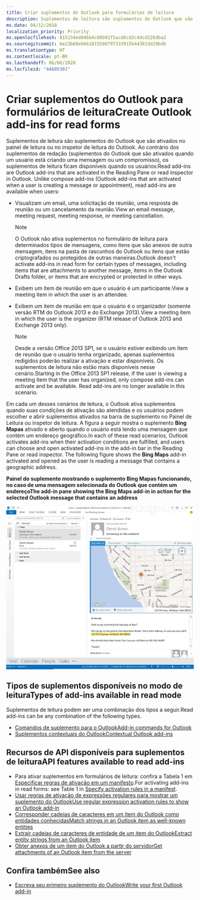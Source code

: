 ```yaml
---
title: Criar suplementos do Outlook para formulários de leitura
description: Suplementos de leitura são suplementos do Outlook que são ativados no painel de leitura ou no inspetor de leitura do Outlook.
ms.date: 04/12/2018
localization_priority: Priority
ms.openlocfilehash: 815234ed046b4c00b91f5acd6cd2c4dcd226dba2
ms.sourcegitcommit: be23b68eb661015508797333915b44381dd29bdb
ms.translationtype: HT
ms.contentlocale: pt-BR
ms.lasthandoff: 06/08/2020
ms.locfileid: "44605301"
---
```

# <a name="create-outlook-add-ins-for-read-forms"></a><span data-ttu-id="057a4-103">Criar suplementos do Outlook para formulários de leitura</span><span class="sxs-lookup"><span data-stu-id="057a4-103">Create Outlook add-ins for read forms</span></span>

<span data-ttu-id="057a4-p101">Suplementos de leitura são suplementos do Outlook que são ativados no painel de leitura ou no inspetor de leitura do Outlook. Ao contrário dos suplementos de redação (suplementos do Outlook que são ativados quando um usuário está criando uma mensagem ou um compromisso), os suplementos de leitura ficam disponíveis quando os usuários:</span><span class="sxs-lookup"><span data-stu-id="057a4-p101">Read add-ins are Outlook add-ins that are activated in the Reading Pane or read inspector in Outlook. Unlike compose add-ins (Outlook add-ins that are activated when a user is creating a message or appointment), read add-ins are available when users:</span></span> 

- <span data-ttu-id="057a4-106">Visualizam um email, uma solicitação de reunião, uma resposta de reunião ou um cancelamento da reunião.</span><span class="sxs-lookup"><span data-stu-id="057a4-106">View an email message, meeting request, meeting response, or meeting cancellation.</span></span>

   > [!NOTE]
   > <span data-ttu-id="057a4-107">O Outlook não ativa suplementos no formulário de leitura para determinados tipos de mensagens, como itens que são anexos de outra mensagem, itens na pasta de rascunhos do Outlook ou itens que estão criptografados ou protegidos de outras maneiras.</span><span class="sxs-lookup"><span data-stu-id="057a4-107">Outlook doesn't activate add-ins in read form for certain types of messages, including items that are attachments to another message, items in the Outlook Drafts folder, or items that are encrypted or protected in other ways.</span></span>
    
- <span data-ttu-id="057a4-108">Exibem um item de reunião em que o usuário é um participante.</span><span class="sxs-lookup"><span data-stu-id="057a4-108">View a meeting item in which the user is an attendee.</span></span>
    
- <span data-ttu-id="057a4-109">Exibem um item de reunião em que o usuário é o organizador (somente versão RTM do Outlook 2013 e do Exchange 2013).</span><span class="sxs-lookup"><span data-stu-id="057a4-109">View a meeting item in which the user is the organizer (RTM release of Outlook 2013 and Exchange 2013 only).</span></span>
    
   > [!NOTE]
   > <span data-ttu-id="057a4-p102">Desde a versão Office 2013 SP1, se o usuário estiver exibindo um item de reunião que o usuário tenha organizado, apenas suplementos redigidos poderão realizar a ativação e estar disponíveis. Os suplementos de leitura não estão mais disponíveis nesse cenário.</span><span class="sxs-lookup"><span data-stu-id="057a4-p102">Starting in the Office 2013 SP1 release, if the user is viewing a meeting item that the user has organized, only compose add-ins can activate and be available. Read add-ins are no longer available in this scenario.</span></span>


<span data-ttu-id="057a4-p103">Em cada um desses cenários de leitura, o Outlook ativa suplementos quando suas condições de ativação são atendidas e os usuários podem escolher e abrir suplementos ativados na barra de suplemento no Painel de Leitura ou inspetor de leitura. A figura a seguir mostra o suplemento **Bing Mapas** ativado e aberto quando o usuário está lendo uma mensagem que contém um endereço geográfico.</span><span class="sxs-lookup"><span data-stu-id="057a4-p103">In each of these read scenarios, Outlook activates add-ins when their activation conditions are fulfilled, and users can choose and open activated add-ins in the add-in bar in the Reading Pane or read inspector. The following figure shows the **Bing Maps** add-in activated and opened as the user is reading a message that contains a geographic address.</span></span>


<span data-ttu-id="057a4-114">**Painel do suplemento mostrando o suplemento Bing Mapas funcionando, no caso de uma mensagem selecionada do Outlook que contém um endereço**</span><span class="sxs-lookup"><span data-stu-id="057a4-114">**The add-in pane showing the Bing Maps add-in in action for the selected Outlook message that contains an address**</span></span>

![Bing Map mail app in Outlook](../images/bing-maps-add-in.jpg)


## <a name="types-of-add-ins-available-in-read-mode"></a><span data-ttu-id="057a4-116">Tipos de suplementos disponíveis no modo de leitura</span><span class="sxs-lookup"><span data-stu-id="057a4-116">Types of add-ins available in read mode</span></span>

<span data-ttu-id="057a4-117">Suplementos de leitura podem ser uma combinação dos tipos a seguir.</span><span class="sxs-lookup"><span data-stu-id="057a4-117">Read add-ins can be any combination of the following types.</span></span>

- [<span data-ttu-id="057a4-118">Comandos de suplemento para o Outlook</span><span class="sxs-lookup"><span data-stu-id="057a4-118">Add-in commands for Outlook</span></span>](add-in-commands-for-outlook.md)   
- [<span data-ttu-id="057a4-119">Suplementos contextuais do Outlook</span><span class="sxs-lookup"><span data-stu-id="057a4-119">Contextual Outlook add-ins</span></span>](contextual-outlook-add-ins.md)
    

## <a name="api-features-available-to-read-add-ins"></a><span data-ttu-id="057a4-120">Recursos de API disponíveis para suplementos de leitura</span><span class="sxs-lookup"><span data-stu-id="057a4-120">API features available to read add-ins</span></span>

- <span data-ttu-id="057a4-121">Para ativar suplementos em formulários de leitura: confira a Tabela 1 em [Especificar regras de ativação em um manifesto](activation-rules.md#specify-activation-rules-in-a-manifest).</span><span class="sxs-lookup"><span data-stu-id="057a4-121">For activating add-ins in read forms: see Table 1 in [Specify activation rules in a manifest](activation-rules.md#specify-activation-rules-in-a-manifest).</span></span>    
- [<span data-ttu-id="057a4-122">Usar regras de ativação de expressões regulares para mostrar um suplemento do Outlook</span><span class="sxs-lookup"><span data-stu-id="057a4-122">Use regular expression activation rules to show an Outlook add-in</span></span>](use-regular-expressions-to-show-an-outlook-add-in.md)    
- [<span data-ttu-id="057a4-123">Corresponder cadeias de caracteres em um item do Outlook como entidades conhecidas</span><span class="sxs-lookup"><span data-stu-id="057a4-123">Match strings in an Outlook item as well-known entities</span></span>](match-strings-in-an-item-as-well-known-entities.md)    
- [<span data-ttu-id="057a4-124">Extrair cadeias de caracteres de entidade de um item do Outlook</span><span class="sxs-lookup"><span data-stu-id="057a4-124">Extract entity strings from an Outlook item</span></span>](extract-entity-strings-from-an-item.md)   
- [<span data-ttu-id="057a4-125">Obter anexos de um item do Outlook a partir do servidor</span><span class="sxs-lookup"><span data-stu-id="057a4-125">Get attachments of an Outlook item from the server</span></span>](get-attachments-of-an-outlook-item.md)
    

## <a name="see-also"></a><span data-ttu-id="057a4-126">Confira também</span><span class="sxs-lookup"><span data-stu-id="057a4-126">See also</span></span>

- [<span data-ttu-id="057a4-127">Escreva seu primeiro suplemento do Outlook</span><span class="sxs-lookup"><span data-stu-id="057a4-127">Write your first Outlook add-in</span></span>](../quickstarts/outlook-quickstart.md)
